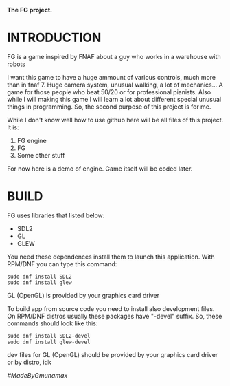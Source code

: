 **The FG project.**


# INTRODUCTION

FG is a game inspired by FNAF about a guy who works in a warehouse with robots

I want this game to have a huge ammount of various controls, much more than in fnaf 7. Huge camera system, unusual walking, a lot of mechanics... A game for those people who beat 50/20 or for professional pianists.
Also while I will making this game I will learn a lot about different special unusual things in programming. So, the second purpose of this project is for me.

While I don't know well how to use github here will be all files of this project. It is:

1) FG engine
2) FG
3) Some other stuff


For now here is a demo of engine. Game itself will be coded later.


# BUILD

FG uses libraries that listed below:

* SDL2
* GL
* GLEW

You need these dependences install them to launch this application. With RPM/DNF you can type this command:

	sudo dnf install SDL2
	sudo dnf install glew

GL (OpenGL) is provided by your graphics card driver


To build app from source code you need to install also development files. On RPM/DNF distros usually these packages have "-devel" suffix. So, these commands should look like this:

	sudo dnf install SDL2-devel
	sudo dnf install glew-devel

dev files for GL (OpenGL) should be provided by your graphics card driver or by distro, idk



*#MadeByGmunamax*